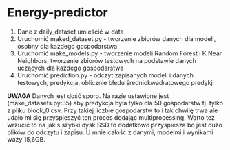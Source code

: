 # Energy-predictor
1. Dane z daily_dataset umieścić w data
2. Uruchomić maked_dataset.py - tworzenie zbiorów danych dla modeli, osobny dla każdego gospodarstwa
3. Uruchomić make_models.py - tworzenie modeli Random Forest i K Near Neighbors, tworzenie zbiorów testowych na podstawie danych uczących dla każdego gospodarstwa
4. Uruchomić prediction.py - odczyt zapisanych modeli i danych testowych, predykcja, oblicznie błędu średniokwadratowego predykji

<b>UWAGA</b>
Danych jest dość sporo. Na razie ustawione jest (make_datasets.py:35) aby predykcja była tylko dla 50 gospodarstw tj. tylko z pliku block_0.csv. Przy takiej liczbie gospodarstw to i tak chwilę trwa ale udało mi się przyspieszyć ten proces dodając multiprocessing. Warto też wrzucić to na jakiś szybki dysk SSD to dodatkowo przyspiesza bo jest dużo plików do odczytu i zapisu. U mnie całość z danymi, modelmi i wynikami waży 15,6GB.
